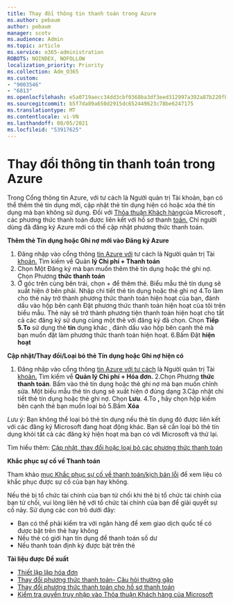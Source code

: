 ```yaml
---
title: Thay đổi thông tin thanh toán trong Azure
ms.author: pebaum
author: pebaum
manager: scotv
ms.audience: Admin
ms.topic: article
ms.service: o365-administration
ROBOTS: NOINDEX, NOFOLLOW
localization_priority: Priority
ms.collection: Adm_O365
ms.custom:
- "9003546"
- "6813"
ms.openlocfilehash: e5a0719aecc34dd3cbf0368ba3df3eed312997a392a87b220fbafc8b21b19aa6
ms.sourcegitcommit: b5f7da89a650d2915dc652449623c78be6247175
ms.translationtype: MT
ms.contentlocale: vi-VN
ms.lasthandoff: 08/05/2021
ms.locfileid: "53917625"
---
```

# <a name="change-payment-information-in-azure"></a>Thay đổi thông tin thanh toán trong Azure

Trong Cổng thông tin Azure, với tư cách là Người quản trị Tài khoản, bạn có thể thêm thẻ tín dụng mới, cập nhật thẻ tín dụng hiện có hoặc xóa thẻ tín dụng mà bạn không sử dụng. Đối với [Thỏa thuận Khách hàng](https://docs.microsoft.com/azure/billing/billing-how-to-change-credit-card?WT.mc_id=Portal-Microsoft_Azure_Support#check-access-to-a-microsoft-customer-agreement)của Microsoft , các phương thức thanh toán được liên kết với hồ sơ thanh [toán.](https://docs.microsoft.com/azure/billing/billing-how-to-change-credit-card?WT.mc_id=Portal-Microsoft_Azure_Support#change-payment-method-for-a-billing-profile) Chỉ người dùng đã đăng ký Azure mới có thể cập nhật phương thức thanh toán.

**Thêm thẻ Tín dụng hoặc Ghi nợ mới vào Đăng ký Azure**

1. Đăng nhập vào cổng thông [tin Azure với](https://portal.azure.com/) tư cách là Người quản trị Tài [khoản.](https://docs.microsoft.com/azure/billing/billing-subscription-transfer?WT.mc_id=Portal-Microsoft_Azure_Support#whoisaa) Tìm kiếm về Quản **lý Chi phí + Thanh toán**
2. Chọn Một Đăng ký mà bạn muốn thêm thẻ tín dụng hoặc thẻ ghi nợ. Chọn Phương **thức thanh toán**
3. Ở góc trên cùng bên trái, chọn + để thêm thẻ. Biểu mẫu thẻ tín dụng sẽ xuất hiện ở bên phải. Nhập chi tiết thẻ tín dụng hoặc thẻ ghi nợ 4.To làm cho thẻ này trở thành phương thức thanh toán hiện hoạt của bạn, đánh dấu vào hộp bên cạnh Đặt phương thức thanh toán hiện hoạt của tôi trên biểu mẫu. Thẻ này sẽ trở thành phương tiện thanh toán hiện hoạt cho tất cả các đăng ký sử dụng cùng một thẻ với đăng ký đã chọn. Chọn **Tiếp 5.To** sử dụng thẻ **tín** dụng khác , đánh dấu vào hộp bên cạnh thẻ mà bạn muốn đặt làm phương thức thanh toán hiện hoạt.
6.Bấm Đặt **hiện hoạt**

**Cập nhật/Thay đổi/Loại bỏ thẻ Tín dụng hoặc Ghi nợ hiện có**

1. Đăng nhập vào cổng thông [tin Azure với tư cách](https://portal.azure.com/) là Người quản trị Tài [khoản.](https://docs.microsoft.com/azure/billing/billing-subscription-transfer?WT.mc_id=Portal-Microsoft_Azure_Support#whoisaa) Tìm kiếm về **Quản lý Chi phí + Hóa đơn.**
2.Chọn Phương **thức thanh toán**. Bấm vào thẻ tín dụng hoặc thẻ ghi nợ mà bạn muốn chỉnh sửa. Một biểu mẫu thẻ tín dụng sẽ xuất hiện ở đúng dạng 3.Cập nhật chi tiết thẻ tín dụng hoặc thẻ ghi nợ. Chọn **Lưu**.
4.To **,** hãy chọn hộp kiểm bên cạnh thẻ bạn muốn loại bỏ 5.Bấm **Xóa**

_Lưu_ ý: Bạn không thể loại bỏ thẻ tín dụng nếu thẻ tín dụng đó được liên kết với các đăng ký Microsoft đang hoạt động khác. Bạn sẽ cần loại bỏ thẻ tín dụng khỏi tất cả các đăng ký hiện hoạt mà bạn có với Microsoft và thử lại.

Tìm hiểu thêm: [Cập nhật, thay đổi hoặc loại bỏ các phương thức thanh toán](https://docs.microsoft.com/azure/billing/billing-how-to-change-credit-card?WT.mc_id=Portal-Microsoft_Azure_Support)

**Khắc phục sự cố về Thanh toán**

Tham khảo [mục Khắc phục sự cố về thanh toán/kịch bản lỗi](https://support.microsoft.com/help/4505172/troubleshooting-payment-issues) để xem liệu có khắc phục được sự cố của bạn hay không.

Nếu thẻ bị tổ chức tài chính của bạn từ chối khi  thẻ bị tổ chức tài chính của bạn từ chối, vui lòng liên hệ với tổ chức tài chính của bạn để giải quyết sự cố này. Sử dụng các con trỏ dưới đây:

- Bạn có thể phải kiểm tra với ngân hàng để xem giao dịch quốc tế có được bật trên thẻ hay không
- Nếu thẻ có giới hạn tín dụng để thanh toán số dư
- Nếu thanh toán định kỳ được bật trên thẻ

**Tài liệu được Đề xuất**

- [Thiết lập lập hóa đơn](https://azure.microsoft.com/pricing/invoicing/)
- [Thay đổi phương thức thanh toán- Câu hỏi thường gặp](https://docs.microsoft.com/azure/billing/billing-how-to-change-credit-card?WT.mc_id=Portal-Microsoft_Azure_Support#frequently-asked-questions)
- [Thay đổi phương thức thanh toán cho hồ sơ thanh toán](https://docs.microsoft.com/azure/billing/billing-how-to-change-credit-card?WT.mc_id=Portal-Microsoft_Azure_Support#change-payment-method-for-a-billing-profile)
- [Kiểm tra quyền truy nhập vào Thỏa thuận Khách hàng của Microsoft](https://docs.microsoft.com/azure/billing/billing-how-to-change-credit-card?WT.mc_id=Portal-Microsoft_Azure_Support#check-access-to-a-microsoft-customer-agreement)